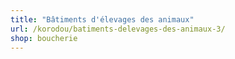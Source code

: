 ```yaml
---
title: "Bâtiments d'élevages des animaux"
url: /korodou/batiments-delevages-des-animaux-3/
shop: boucherie
---
```


